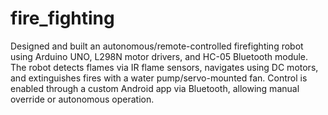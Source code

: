 # fire_fighting
Designed and built an autonomous/remote-controlled firefighting robot using Arduino UNO, L298N motor drivers, and HC-05 Bluetooth module. The robot detects flames via IR flame sensors, navigates using DC motors, and extinguishes fires with a water pump/servo-mounted fan. Control is enabled through a custom Android app via Bluetooth, allowing manual override or autonomous operation.
